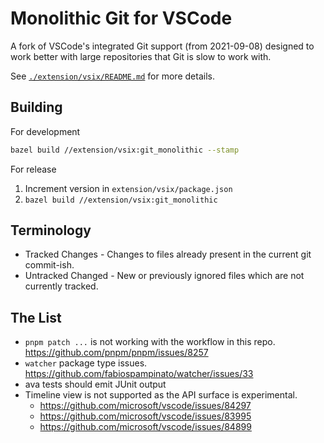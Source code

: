 # Monolithic Git for VSCode

A fork of VSCode's integrated Git support (from 2021-09-08) designed to work better with large repositories that Git is slow to work with.

See [`./extension/vsix/README.md`](./extension/vsix/README.md) for more details.

## Building

For development
```sh
bazel build //extension/vsix:git_monolithic --stamp
```

For release
1. Increment version in `extension/vsix/package.json`
2. `bazel build //extension/vsix:git_monolithic`

## Terminology

- Tracked Changes - Changes to files already present in the current git commit-ish.
- Untracked Changed - New or previously ignored files which are not currently tracked.

## The List

- `pnpm patch ...` is not working with the workflow in this repo.
  https://github.com/pnpm/pnpm/issues/8257
- `watcher` package type issues.
  https://github.com/fabiospampinato/watcher/issues/33
- ava tests should emit JUnit output
- Timeline view is not supported as the API surface is experimental.
  - https://github.com/microsoft/vscode/issues/84297
  - https://github.com/microsoft/vscode/issues/83995
  - https://github.com/microsoft/vscode/issues/84899
